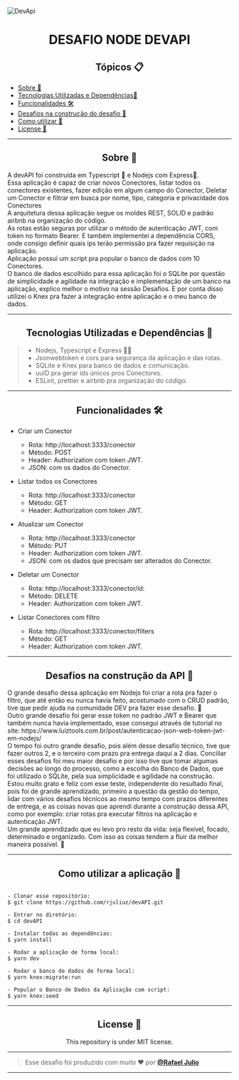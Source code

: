 ![DevApi](https://devapi.com.br/static/images/cover.png)


<h1 align="center">DESAFIO NODE DEVAPI</h1>

   <h2 align="center">Tópicos 📋</h2>

   <p>

   - [Sobre 📖](#about-)
   - [Tecnologias Utilizadas e Dependências📱](#preview-)
   - [Funcionalidades 🛠️](#funcionalidades-%EF%B8%8F)
   - [Desafios na construção do desafio 🤯](#Desafios-na-construção-do-desafio)
   - [Como utilizar 🤔](#how-to-use-)
   - [License 📝](#license-)

   </p>

---


<h2 align="center">Sobre 📖</h2>

<p>
   A devAPI foi construída em Typescript 💙 e Nodejs com Express💛.<br>
   Essa aplicação é capaz de criar novos Conectores, listar todos os conectores existentes, fazer edição em algum campo do Conector, Deletar um Conector e filtrar em busca por nome, tipo, categoria e privacidade dos Conectores<br>
   A arquitetura dessa aplicação segue os moldes REST, SOLID e padrão airbnb na organização do código.<br>
   As rotas estão seguras por utilizar o método de autenticação JWT, com token no formato Bearer. E também implementei a dependência CORS, onde consigo definir quais ips terão permissão pra fazer requisição na aplicação.<br>
   Aplicação possui um script pra popular o banco de dados com 10 Conectores.<br>
   O banco de dados escolhido para essa aplicação foi o SQLite por questão de simplicidade e agilidade na integração e implementação de um banco na aplicação, explico melhor o motivo na sessão Desafios. E por conta disso utilizei o Knex pra fazer a integração entre aplicação e o meu banco de dados.
</p>

---

<h2 align="center">Tecnologias Utilizadas e Dependências 📱</h2>

   > * Nodejs, Typescript e Express 🧐📂
   > * Jsonwebtoken e cors para segurança da aplicação e das rotas.
   > * SQLite e Knex para banco de dados e comunicação.
   > * uuID pra gerar ids únicos pros Conectores.
   > * ESLint, prettier e airbnb pra organização do código.

---

<h2 align="center">Funcionalidades 🛠️</h2>

   <p>

- Criar um Conector
  -  Rota: http://localhost:3333/conector
  -  Método: POST
  -  Header: Authorization com token JWT.
  -  JSON: com os dados do Conector.

- Listar todos os Conectores
  -  Rota: http://localhost:3333/conector
  -  Método: GET
  -  Header: Authorization com token JWT.

- Atualizar um Conector
  -  Rota: http://localhost:3333/conector
  -  Método: PUT
  -  Header: Authorization com token JWT.
  -  JSON: com os dados que precisam ser alterados do Conector.

- Deletar um Conector
  -  Rota: http://localhost:3333/conector/id:
  -  Método: DELETE
  -  Header: Authorization com token JWT.

- Listar Conectores com filtro
  -  Rota: http://localhost:3333/conector/filters
  -  Método: GET
  -  Header: Authorization com token JWT.
   </p>

---

<h2 align="center">Desafios na construção da API 🤯</h2>

   <p>
    O grande desafio dessa aplicação em Nodejs foi criar a rota pra fazer o filtro, que até então eu nunca havia feito, acostumado com o CRUD padrão, tive que pedir ajuda na comunidade DEV pra fazer esse desafio. 💪<br>
    Outro grande desafio foi gerar esse token no padrão JWT e Bearer que também nunca havia implementado, esse consegui através de tutorial no site: https://www.luiztools.com.br/post/autenticacao-json-web-token-jwt-em-nodejs/<br>
    O tempo foi outro grande desafio, pois além desse desafio técnico, tive que fazer outros 2, e o terceiro com prazo pra entrega daqui a 2 dias. Conciliar esses desafios foi meu maior desafio e por isso tive que tomar algumas decisões ao longo do processo, como a escolha do Banco de Dados, que foi utilizado o SQLite, pela sua simplicidade e agilidade na construção.<br>
    Estou muito grato e feliz com esse teste, independente do resultado final, pois foi de grande aprendizado, primeiro a questão da gestão do tempo, lidar com vários desafios técnicos ao mesmo tempo com prazos diferentes de entrega, e as coisas novas que aprendi durante a construção dessa API, como por exemplo: criar rotas pra executar filtros na aplicação e autenticação JWT.<br>
    Um grande aprendizado que eu levo pro resto da vida: seja flexível, focado, determinado e organizado. Com isso as coisas tendem a fluir da melhor maneira possível. 🚀
   </p>

---

<h2 align="center">Como utilizar a aplicação 🤔</h2>

   ```

   - Clonar esse repositório:
   $ git clone https://github.com/rjuliuz/devAPI.git

   - Entrar no diretório:
   $ cd devAPI

   - Instalar todas as dependências:
   $ yarn install

   - Rodar a aplicação de forma local:
   $ yarn dev

   - Rodar o banco de dados de forma local:
   $ yarn knex:migrate:run

   - Popular o Banco de Dados da Aplicação com script:
   $ yarn knex:seed
   ```

---

<h2 align="center">License 📝</h2>

<p align="center">
   This repository is under MIT license.
</p>

   ---

   >Esse desafio foi produzido com muito ❤️ por **[@Rafael Julio](https://www.linkedin.com/in/rjuliodev/)**
---


